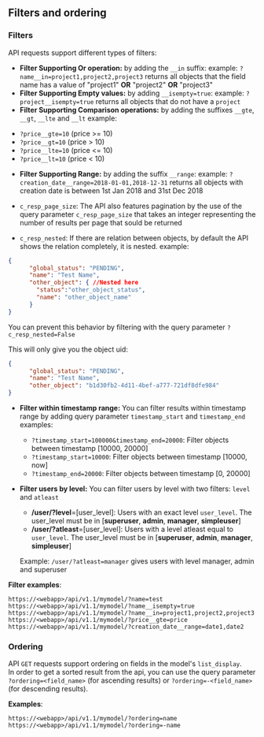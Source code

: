 ## Filters and ordering

### Filters
API requests support different types of filters:

- **Filter Supporting Or operation:** by adding the `__in` suffix:
example: `?name__in=project1,project2,project3` returns all objects that the field name has a value of "project1" **OR** "project2" **OR** "project3"
- **Filter Supporting Empty values:** by adding `__isempty=true`:
example: `?project__isempty=true` returns all objects that do not have a `project`
- **Filter Supporting Comparison operations:** by adding the suffixes `__gte`, `__gt`, `__lte` and `__lt`
example:
 * `?price__gte=10` (price >= 10)
 * `?price__gt=10` (price > 10)
 * `?price__lte=10` (price <= 10)
 * `?price__lt=10` (price < 10)
- **Filter Supporting Range:** by adding the suffix `__range`:
example: `?creation_date__range=2018-01-01,2018-12-31` returns all objects with creation date is between 1st Jan 2018 and 31st Dec 2018

- `c_resp_page_size`: The API also features pagination by the use of the query parameter `c_resp_page_size` that takes an integer representing the number of results per page that sould be returned
- `c_resp_nested`: If there are relation between objects, by default the API shows the relation completely, it is nested.
example:

```json
{
      "global_status": "PENDING",
      "name": "Test Name",
      "other_object": { //Nested here
        "status":"other_object_status",
        "name": "other_object_name"
      }
}
```

You can prevent this behavior by filtering with the query parameter `?c_resp_nested=False`

This will only give you the object uid:


```json
{
      "global_status": "PENDING",
      "name": "Test Name",
      "other_object": "b1d30fb2-4d11-4bef-a777-721df8dfe984"
}
```

* **Filter within timestamp range:** You can filter results within timestamp range by adding query parameter `timestamp_start` and `timestamp_end`
examples:
    - `?timestamp_start=100000&timestamp_end=20000`: Filter objects between timestamp [10000, 20000]
    - `?timestamp_start=10000`: Filter objects between timestamp [10000, now]
    - `?timestamp_end=20000`: Filter objects between timestamp [0, 20000]


* **Filter users by level:** You can filter users by level with two filters: `level` and `atleast`
    * **/user/?level**=[user_level]: Users with an exact level `user_level`. The user_level must be in [**superuser**, **admin**, **manager**, **simpleuser**]
    * **/user/?atleast**=[user_level]: Users with a level atleast equal to `user_level`. The user_level must be in [**superuser**, **admin**, **manager**, **simpleuser**]

    Example: `/user/?atleast=manager` gives users with level manager, admin and superuser



**Filter examples**:

```
https://<webapp>/api/v1.1/mymodel/?name=test
https://<webapp>/api/v1.1/mymodel/?name__isempty=true
https://<webapp>/api/v1.1/mymodel/?name__in=project1,project2,project3
https://<webapp>/api/v1.1/mymodel/?price__gte=price
https://<webapp>/api/v1.1/mymodel/?creation_date__range=date1,date2
```


### Ordering
API `GET` requests support ordering on fields in the model's `list_display`.  
In order to get a sorted result from the api, you can use the query parameter `?ordering=<field_name>` (for ascending results) or `?ordering=-<field_name>` (for descending results).

**Examples**:
```
https://<webapp>/api/v1.1/mymodel/?ordering=name
https://<webapp>/api/v1.1/mymodel/?ordering=-name
```
